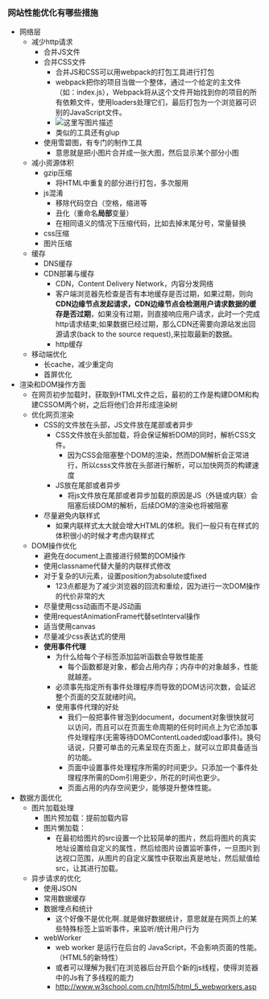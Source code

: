 ### 网站性能优化有哪些措施

- 网络层
  - 减少http请求
    - 合并JS文件
    - 合并CSS文件
      - 合并JS和CSS可以用webpack的打包工具进行打包
      - webpack把你的项目当做一个整体，通过一个给定的主文件（如：index.js），Webpack将从这个文件开始找到你的项目的所有依赖文件，使用loaders处理它们，最后打包为一个浏览器可识别的JavaScript文件。
      - ![这里写图片描述](http://img.blog.csdn.net/20170710105326943?watermark/2/text/aHR0cDovL2Jsb2cuY3Nkbi5uZXQvV0tZX0NTRE4=/font/5a6L5L2T/fontsize/400/fill/I0JBQkFCMA==/dissolve/70/gravity/SouthEast)
      - 类似的工具还有glup
    - 使用雪碧图，有专门的制作工具
      - 意思就是把小图片合并成一张大图，然后显示某个部分小图
  - 减小资源体积
    - gzip压缩
      - 将HTML中重复的部分进行打包，多次服用
    - js混淆
      - 移除代码空白（空格，缩进等
      - 丑化（重命名**局部**变量）
      - 在相同语义的情况下压缩代码，比如去掉末尾分号，常量替换
    - css压缩
    - 图片压缩
  - 缓存
    - DNS缓存
    - CDN部署与缓存
      - CDN，Content Delivery Network，内容分发网络
      - 客户端浏览器先检查是否有本地缓存是否过期，如果过期，则向**CDN边缘节点发起请求，CDN边缘节点会检测用户请求数据的缓存是否过期**，如果没有过期，则直接响应用户请求，此时一个完成http请求结束;如果数据已经过期，那么CDN还需要向源站发出回源请求(back to the source request),来拉取最新的数据。
      - http缓存
  - 移动端优化
    - 长cache，减少重定向
    - 首屏优化
- 渲染和DOM操作方面
  - 在网页初步加载时，获取到HTML文件之后，最初的工作是构建DOM和构建CSSOM两个树，之后将他们合并形成渲染树
  - 优化网页渲染
    - CSS的文件放在头部，JS文件放在尾部或者异步
      - CSS文件放在头部加载，将会保证解析DOM的同时，解析CSS文件。
        - 因为CSS会阻塞整个DOM的渲染，然而DOM解析会正常进行，所以csss文件放在头部进行解析，可以加快网页的构建速度
      - JS放在尾部或者异步
        - 将js文件放在尾部或者异步加载的原因是JS（外链或内联）会阻塞后续DOM的解析，后续DOM的渲染也将被阻塞
    - 尽量避免内联样式
      - 如果内联样式太大就会增大HTML的体积。我们一般只有在样式的体积很小的时候才考虑内联样式
  - DOM操作优化
    - 避免在document上直接进行频繁的DOM操作
    - 使用classname代替大量的内联样式修改
    - 对于复杂的UI元素，设置position为absolute或fixed
      - 123点都是为了减少浏览器的回流和重绘，因为进行一次DOM操作的代价非常的大
    - 尽量使用css动画而不是JS动画
    - 使用requestAnimationFrame代替setInterval操作
    - 适当使用canvas
    - 尽量减少css表达式的使用
    - **使用事件代理**
      - 为什么给每个子标签添加监听函数会导致性能差
        - 每个函数都是对象，都会占用内存；内存中的对象越多，性能就越差。
      - 必须事先指定所有事件处理程序而导致的DOM访问次数，会延迟整个页面的交互就绪时间。
      - 使用事件代理的好处
        - 我们一般把事件冒泡到document，document对象很快就可以访问，而且可以在页面生命周期的任何时间点上为它添加事件处理程序(无需等待DOMContentLoaded或load事件)。换句话说，只要可单击的元素呈现在页面上，就可以立即具备适当的功能。
        - 页面中设置事件处理程序所需的时间更少。只添加一个事件处理程序所需的Dom引用更少，所花的时间也更少。
        - 页面占用的内存空间更少，能够提升整体性能。
- 数据方面优化
  - 图片加载处理
    - 图片预加载：提前加载内容
    - 图片懒加载：
      - 在最初给图片的src设置一个比较简单的图片，然后将图片的真实地址设置给自定义的属性，然后给图片设置监听事件，一旦图片到达视口范围，从图片的自定义属性中获取出真是地址，然后赋值给src，让其进行加载。
  - 异步请求的优化
    - 使用JSON
    - 常用数据缓存
    - 数据埋点和统计
      - 这个好像不是优化啊..就是做好数据统计，意思就是在网页上的某些特殊标签上监听事件，来监听/统计用户行为
    - webWorker
      - web worker 是运行在后台的 JavaScript，不会影响页面的性能。（HTML5的新特性）
      - 或者可以理解为我们在浏览器后台开启个新的js线程，使得浏览器中的Js有了多线程的能力
      - http://www.w3school.com.cn/html5/html_5_webworkers.asp




